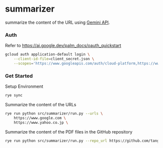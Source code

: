 # summarizer

summarize the content of the URL using [Gemini API](https://ai.google.dev/pricing?hl=ja).

### Auth

Refer to https://ai.google.dev/palm_docs/oauth_quickstart

```bash
gcloud auth application-default login \
    --client-id-file=client_secret.json \
    --scopes='https://www.googleapis.com/auth/cloud-platform,https://www.googleapis.com/auth/generative-language.tuning'
```

### Get Started

Setup Environment

```bash
rye sync
```

Summarize the content of the URLs

```bash
rye run python src/summarizer/run.py --urls \
    https://www.google.com \
    https://www.yahoo.co.jp \
```

Summarize the content of the PDF files in the GitHub repository

```bash
rye run python src/summarizer/run.py --repo_url https://github.com/tangxyw/RecSysPapers
```
